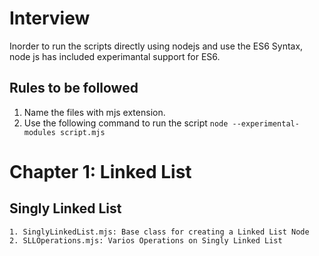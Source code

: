 # Interview

Inorder to run the scripts directly using nodejs and use the ES6 Syntax, node js has included experimantal support for ES6.

## Rules to be followed
1. Name the files with mjs extension.
2. Use the following command to run the script
    `node --experimental-modules script.mjs`

# Chapter 1: Linked List

## Singly Linked List
    1. SinglyLinkedList.mjs: Base class for creating a Linked List Node
    2. SLLOperations.mjs: Varios Operations on Singly Linked List